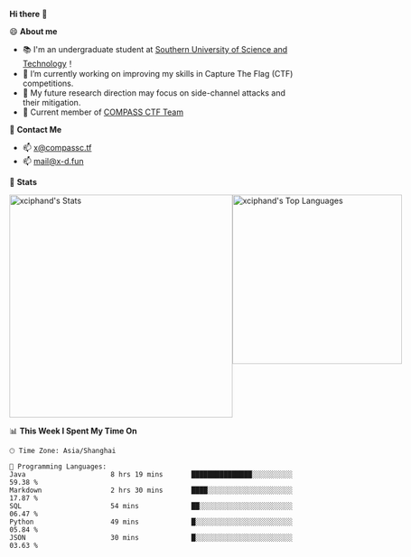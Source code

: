 **Hi there** 👋


😄 **About me**

- 📚 I'm an undergraduate student at [Southern University of Science and Technology](https://www.sustech.edu.cn)！
- 🌱 I’m currently working on improving my skills in Capture The Flag (CTF) competitions.
- 🔭 My future research direction may focus on side-channel attacks and their mitigation.
- 🚩 Current member of [COMPASS CTF Team](https://blog.compassc.tf/) 

👋 **Contact Me**

- 📫 [x@compassc.tf](mailto:x@compassc.tf)
- 📫 [mail@x-d.fun](mailto:mail@x-d.fun)

🌟 **Stats**

<div style="display: flex; justify-content: space-between;">
  <img src="https://github-readme-stats-ten-dusky-26.vercel.app/api?username=xciphand&theme=vue-dark&show_icons=true&hide_border=true&count_private=true" alt="xciphand's Stats" width="395" />
  <img src="https://github-readme-stats-ten-dusky-26.vercel.app/api/top-langs/?username=xciphand&theme=vue-dark&show_icons=true&hide_border=true&layout=compact" alt="xciphand's Top Languages" width="300" />
</div>


<!--START_SECTION:waka-->
📊 **This Week I Spent My Time On** 

```text
🕑︎ Time Zone: Asia/Shanghai

💬 Programming Languages: 
Java                     8 hrs 19 mins       ███████████████░░░░░░░░░░   59.38 % 
Markdown                 2 hrs 30 mins       ████░░░░░░░░░░░░░░░░░░░░░   17.87 % 
SQL                      54 mins             ██░░░░░░░░░░░░░░░░░░░░░░░   06.47 % 
Python                   49 mins             █░░░░░░░░░░░░░░░░░░░░░░░░   05.84 % 
JSON                     30 mins             █░░░░░░░░░░░░░░░░░░░░░░░░   03.63 % 
```


<!--END_SECTION:waka-->
